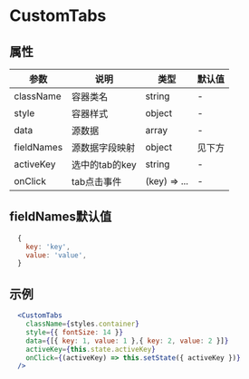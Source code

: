 # CustomTabs

## 属性

| 参数 | 说明 | 类型 | 默认值 |
| -- | -- | -- | -- |
| className | 容器类名 | string | - |
| style | 容器样式 | object | - |
| data | 源数据 | array | - |
| fieldNames | 源数据字段映射 | object | 见下方 |
| activeKey | 选中的tab的key | string | - |
| onClick | tab点击事件 | (key) => ... | - |

## fieldNames默认值

```js
  {
    key: 'key',
    value: 'value',
  }
```

## 示例

```jsx
  <CustomTabs
    className={styles.container}
    style={{ fontSize: 14 }}
    data={[{ key: 1, value: 1 },{ key: 2, value: 2 }]}
    activeKey={this.state.activeKey}
    onClick={(activeKey) => this.setState({ activeKey })}
  />
```
